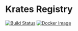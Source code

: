# Krates Registry

[![Build Status](https://travis-ci.org/appstersio/krates-registry.svg?branch=master)](https://travis-ci.org/appstersio/krates-registry) [![Docker Image](https://images.microbadger.com/badges/version/krates/registry.svg)](https://microbadger.com/images/krates/registry)
